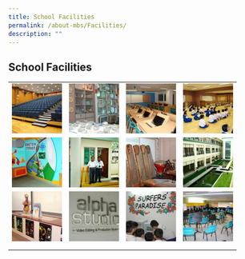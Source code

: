 ```yaml
---
title: School Facilities
permalink: /about-mbs/Facilities/
description: ""
---
```

## School Facilities 


|   |   |   |   |
|---|---|---|---|
|  ![](/images/facilities-19.jpeg) |  ![](/images/facilities-1.jpeg) | ![](/images/facilities-2.jpeg)  | ![](/images/facilities-3.jpeg)  |
| ![](/images/facilities-4.jpeg)  | ![](/images/facilities-5.jpeg)  | ![](/images/facilities-6.jpeg)  |  ![](/images/facilities-7.jpeg) |
| ![](/images/facilities-8.jpeg)  | ![](/images/facilities-9.jpeg)  | ![](/images/facilities-10.jpeg)  |  ![](/images/facilities-11.jpeg) |
|   |   |   |   |
|   |   |   |   |